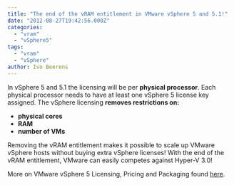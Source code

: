 ```yaml
---
title: "The end of the vRAM entitlement in VMware vSphere 5 and 5.1!"
date: "2012-08-27T19:42:56.000Z"
categories: 
  - "vram"
  - "vSphere5"
tags: 
  - "vram"
  - "vSphere"
author: Ivo Beerens
---
```


In vSphere 5 and 5.1 the licensing will be per **physical processor**. Each physical processor needs to have at least one vSphere 5 license key assigned. The vSphere licensing **removes restrictions on:**

- **physical cores**
- **RAM**
- **number of VMs**

Removing the vRAM entitlement makes it possible to scale up VMware vSphere hosts without buying extra vSphere licenses! With the end of the vRAM entitlement, VMware can easily competes against Hyper-V 3.0!

More on VMware vSphere 5 Licensing, Pricing and Packaging found [here](http://www.VMware.com/files/pdf/vSphere_pricing.pdf).



